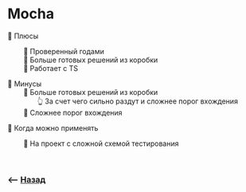 # Mocha

💠 Плюсы

&emsp;&emsp; 🔹 Проверенный годами  
&emsp;&emsp; 🔹 Больше готовых решений из коробки  
&emsp;&emsp; 🔹 Работает с TS

💠 Минусы  
&emsp;&emsp; 🔹 Больше готовых решений из коробки    
&emsp;&emsp;&emsp;&emsp; 👆 За счет чего сильно раздут и сложнее порог вхождения   
&emsp;&emsp; 🔹 Сложнее порог вхождения

💠 Когда можно применять

&emsp;&emsp; 🎯 На проект с сложной схемой тестирования

<br>

### ⟵ **<a href="../../readme.md">Назад</a>**